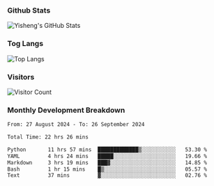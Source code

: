 ### Github Stats
![Yisheng's GitHub Stats](https://github-readme-stats-9qabuvhk1-gongyisheng.vercel.app/api?username=gongyisheng&count_private=true&show_icons=true)
### Tog Langs
![Top Langs](https://github-readme-stats-9qabuvhk1-gongyisheng.vercel.app/api/top-langs/?username=gongyisheng&layout=compact)
### Visitors
![Visitor Count](https://profile-counter.glitch.me/gongyisheng/count.svg)
### Monthly Development Breakdown
<!--START_SECTION:waka-->

```txt
From: 27 August 2024 - To: 26 September 2024

Total Time: 22 hrs 26 mins

Python       11 hrs 57 mins  █████████████▒░░░░░░░░░░░   53.30 %
YAML         4 hrs 24 mins   █████░░░░░░░░░░░░░░░░░░░░   19.66 %
Markdown     3 hrs 19 mins   ███▓░░░░░░░░░░░░░░░░░░░░░   14.85 %
Bash         1 hr 15 mins    █▒░░░░░░░░░░░░░░░░░░░░░░░   05.57 %
Text         37 mins         ▓░░░░░░░░░░░░░░░░░░░░░░░░   02.76 %
```

<!--END_SECTION:waka-->
